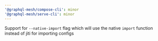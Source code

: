 ```yaml
---
'@graphql-mesh/compose-cli': minor
'@graphql-mesh/serve-cli': minor
---
```


Support for `--native-import` flag which will use the native `import` function instead of jiti for
importing configs
